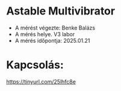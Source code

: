 # Astable Multivibrator

 - A mérést végezte: Benke Balázs
 - A mérés helye. V3 labor
 - A mérés időpontja: 2025.01.21

# Kapcsolás:
https://tinyurl.com/25lhfc8e
